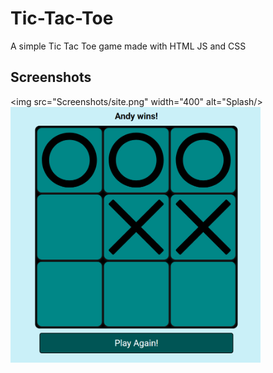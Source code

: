 
# Tic-Tac-Toe

A simple Tic Tac Toe game made with HTML JS and CSS

## Screenshots

<img src="Screenshots/site.png" width="400" alt="Splash/>
<img src="Screenshots/site2.png" width="400" alt="Game"/>

